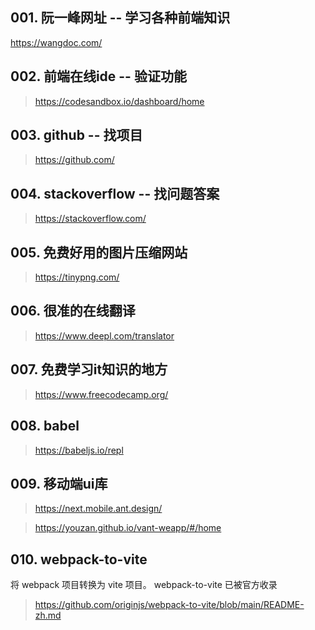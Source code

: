 ## 001. 阮一峰网址  --   学习各种前端知识

https://wangdoc.com/



## 002. 前端在线ide  --  验证功能

> https://codesandbox.io/dashboard/home



## 003. github  --  找项目

> https://github.com/



## 004. stackoverflow -- 找问题答案

> https://stackoverflow.com/



## 005. 免费好用的图片压缩网站

> https://tinypng.com/



## 006. 很准的在线翻译

> https://www.deepl.com/translator



## 007. 免费学习it知识的地方

> https://www.freecodecamp.org/



## 008. babel

> https://babeljs.io/repl


## 009. 移动端ui库

> https://next.mobile.ant.design/

> https://youzan.github.io/vant-weapp/#/home


## 010. webpack-to-vite

将 webpack 项目转换为 vite 项目。
webpack-to-vite 已被官方收录

> https://github.com/originjs/webpack-to-vite/blob/main/README-zh.md